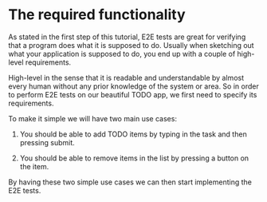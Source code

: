 # The required functionality 

As stated in the first step of this tutorial, E2E tests are great for verifying that a program does what it is supposed to do. Usually when sketching out what your application is supposed to do, you end up with a couple of high-level requirements.

High-level in the sense that it is readable and understandable by almost every human without any prior knowledge of the system or area. So in order to perform E2E tests on our beautiful TODO app, we first need to specify its requirements.

To make it simple we will have two main use cases:

1. You should be able to add TODO items by typing in the task and then pressing submit.

2. You should be able to remove items in the list by pressing a button on the item.

By having these two simple use cases we can then start implementing the E2E tests.

